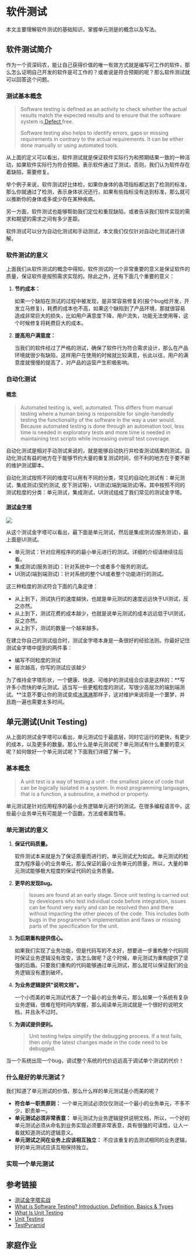 # 软件测试

本文主要理解软件测试的基础知识，掌握单元测是的概念以及写法。



## 软件测试简介

作为一个资深码农，能让自己获得价值的唯一有效方式就是编写可工作的软件，那么怎么证明自己开发的软件是可工作的？或者说是符合预期的呢？那么软件测试就可以回答这个问题。

### 测试基本概念

> Software testing is defined as an activity to check whether the actual results match the expected results and to ensure that the software system is[ Defect ](https://www.guru99.com/the-unconventional-guide-to-defect-management.html)free. 
>
> Software testing also helps to identify errors, gaps or missing requirements in contrary to the actual requirements. It can be either done manually or using automated tools.

从上面的定义可以看出，软件测试就是保证软件实际行为和预期结果一致的一种活动，如果软件实际行为符合预期，表示软件通过了测试，否则，我们认为软件存在着缺陷，需要修复。

举个例子来说，软件测试好比体检，如果你身体的各项指标都达到了检测的标准，那么你就通过了检测，表示身体状况还行，如果有些指标没有达到标准，那么就可以推断你的身体或多或少存在某种疾病。

另一方面，软件测试也能够帮助我们定位和重现缺陷，或者告诉我们软件实现的需求和期望的需求之间有多少差距。

软件测试可以分为自动化测试和手动测试，本文我们仅仅针对自动化测试进行讲解。

### 软件测试的意义

上面我们从软件测试的概念中得知，软件测试的一个非常重要的意义是保证软件的质量，保证软件是按照需求实现的。除此之外，还有下面几个重要的意义：

1. **节约成本：**

   如果一个缺陷在测试的过程中被发现，是非常容易修复的(报个bug给开发，开发立马修复)，耗费的成本也不高，如果这个缺陷到了产品环境，那就很容易造成非常巨大的损失，比如用户满意度下降，用户流失，功能无法使用等，这个时候修复将耗费巨大的成本。

2. **提高用户满意度：**

   当我们的软件经过了严格的测试，确保了软件行为符合需求设计，那么在产品环境就很少有缺陷，这样用户在使用的时候就比较满意，长此以往，用户的满意度就慢慢的提高了，对产品的运营产生积极影响。

### 自动化测试

#### 概念

> Automated testing is, well, automated. This differs from manual testing where a human being is responsible for single-handedly testing the functionality of the software in the way a user would. Because automated testing is done through an automation tool, less time is needed in exploratory tests and more time is needed in maintaining test scripts while increasing overall test coverage.

自动化测试是相对手动测试来说的，就是能够自动执行并检查测试结果的测试。自动化测试有益的地方在于能够节约大量的重复测试时间，但不利的地方在于要不断的维护测试脚本。

自动化测试按照不同的维度可以用有不同的分类，常见的自动化测试有：单元测试，集成测试(契约测试, 皮下测试等)，UI测试(端到端测试)等。其中按照不同的测试粒度的分类：单元测试，集成测试，UI测试组成了我们常见的测试金字塔。

#### [测试金字塔](<https://martinfowler.com/bliki/TestPyramid.html>)

![](http://ww1.sinaimg.cn/large/af4e9f79ly1g1jsx2cyypj20fk08c3z8.jpg)

从这个测试金字塔可以看出，最下面是单元测试，然后是集成测试(服务测试)，最上面是UI测试。

* 单元测试：针对应用程序的的最小单元进行的测试。详细的介绍请继续往后看。
* 集成测试(服务测试)：针对系统中一个或者多个服务的测试。
* UI测试(端到端测试)：针对系统的整个UI或者整个功能进行的测试。

这三种粒度的测试符合下面的几条定律：

* 从上到下，测试执行的速度越快，也就是单元测试的速度远远快于UI测试，反之亦然。
* 从上到下，测试花费的成本越少，也就是说单元测试的成本远远低于UI测试，反之亦然。
* 从上到下，测试的数量一个越来越多。

在建立你自己的测试组合时，测试金字塔本身是一条很好的经验法则。你最好记住 测试金字塔中提到的两件事：

- 编写不同粒度的测试
- 层次越高，你写的测试应该越少

为了维持金字塔形状，一个健康、快速、可维护的测试组合应该是这样的：**写许多小而快的单元测试。适当写一些更粗粒度的测试，写很少高层次的端到端测试。**注意不要让你的测试变成[冰淇淋](https://www.thoughtworks.com/insights/blog/introducing-software-testing-cupcake-anti-pattern)那样子，这对维护来说将是一个噩梦，并且跑一遍也需要太多时间。



## 单元测试(Unit Testing)

从上面的测试金字塔可以看出，单元测试位于最底层，同时它运行的更快，有更少的成本，以及更多的数量。那么什么是单元测试呢？单元测试有什么重要的意义呢？如何做好一个单元测试呢？下面我们详细了解一下。

### 基本概念

> A unit test is a way of testing a unit - the smallest piece of code that can be logically isolated in a system. In most programming languages, that is a function, a subroutine, a method or property. 

单元测试是针对应用程序的最小业务逻辑单元进行的测试。在很多编程语言中，这些最小业务单元有可能是一个函数，方法或者属性等。

### 单元测试的意义

1. **保证代码质量。**

   软件测试本来就是为了保证质量而进行的，单元测试尤为如此。单元测试的粒度为程序最小的业务单元，那么保证的最小业务单元的质量，所以，大量的单元测试能够极大程度的保证代码的业务质量。

2. **更早的发现Bug。**

   > Issues are found at an early stage. Since unit testing is carried out by developers who test individual code before integration, issues can be found very early and can be resolved then and there without impacting the other pieces of the code. This includes both bugs in the programmer’s implementation and flaws or missing parts of the specification for the unit.

3. **为后期重构提供信心。**

   如果我们实现了业务功能，但是代码写的不太好，想要进一步重构整个代码同时保证业务逻辑没有改变，该怎么做呢？这个时候，单元测试为重构提供了坚强的后盾。只要我们重构的代码能够通过单元测试，那么就可以保证我们的业务逻辑没有遭到破坏。

4. **为业务逻辑提供"说明文档"。**

   一个小而美的单元测试代表了一个最小的业务单元，那么如果一个系统有复杂业务逻辑，很难在短时间内掌握，那么阅读单元测试就是一个很好的说明文档，并且永不过时。

5. **为调试提供便利。**

   > Unit testing helps simplify the debugging process. If a test fails, then only the latest changes made in the code need to be debugged.

​       当一个系统出现一个bug，调试整个系统的代价远远高于调试单个测试的代价！

### 什么是好的单元测试？

我们知道了单元测试的价值，那么什么样的单元测试是小而美的呢？

* **符合单一职责原则：** 一个单元测试必须仅仅测试一个最小的业务单元，不多不少，职责单一。
* **单元测试必须非常表意：** 单元测试为业务逻辑提供说明文档，所以，一个好的单元测试必须从命名到业务实现必须要非常表意，具有很强的可读性，让人一看就知道测试的逻辑意义。
* **单元测试之间在业务上应该相互独立：** 不应该重复的去测试相同的业务逻辑，好的单元测试应该互相保持独立。

### 实现一个单元测试



## 参考链接

* [测试金字塔实战](https://insights.thoughtworks.cn/practical-test-pyramid/)
* [What is Software Testing? Introduction, Definition, Basics & Types](https://www.guru99.com/software-testing-introduction-importance.html)
* [What Is Unit Testing](https://smartbear.com/learn/automated-testing/what-is-unit-testing/)
* [Unit Testing](http://softwaretestingfundamentals.com/unit-testing/)
* [TestPyramid](https://martinfowler.com/bliki/TestPyramid.html)



## 家庭作业

